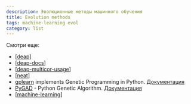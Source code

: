 ```yaml
---
description: Эволюционные методы машинного обучения
title: Evolution methods
tags: machine-learning evol
category: list
---
```


Смотри еще:

- [[deap]]
- [[deap-docs]]
- [[deap-multicor-usage]]
- [[neat]]
- [gplearn](https://github.com/trevorstephens/gplearn) implements Genetic Programming in Python. [Документация](https://gplearn.readthedocs.io/en/stable/)
- [PyGAD](https://github.com/ahmedfgad/GeneticAlgorithmPython) - Python Genetic Algorithm. [Документация](https://pygad.readthedocs.io/en/latest/)
- [[machine-learning]]

[//begin]: # "Autogenerated link references for markdown compatibility"
[deap]: ../notes/deap "Deap - генетические алгоритмы на python"
[deap-docs]: ../notes/deap-docs "Deap документация"
[deap-multicor-usage]: ../notes/deap-multicor-usage "Multiproces for deap"
[neat]: ../notes/neat "NEAT - нейроэволюционный алгоритм"
[machine-learning]: machine-learning "Алгоритмы машинного обучения"
[//end]: # "Autogenerated link references"
